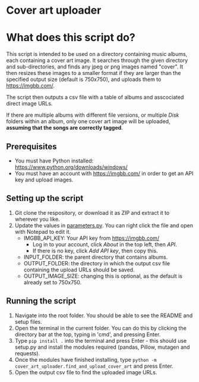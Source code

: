 # Cover art uploader

# What does this script do?
This script is intended to be used on a directory containing music albums, each containing a cover art image.
It searches through the given directory and sub-directories, and finds any jpeg or png images named "cover". It then resizes these images to a smaller format if they are larger than the specified output size (default is 750x750), and uploads them to https://imgbb.com/. 

The script then outputs a csv file with a table of albums and asscociated direct image URLs.

If there are multiple albums with different file versions, or multiple *Disk* folders within an album, only one cover art image will be uploaded, **assuming that the songs are correctly tagged**.

## Prerequisites
* You must have Python installed: https://www.python.org/downloads/windows/
* You must have an account with https://imgbb.com/ in order to get an API key and upload images.

## Setting up the script

1. Git clone the respository, or download it as ZIP and extract it to wherever you like.
2. Update the values in [parameters.py](cover_art_uploader\parameters.py). You can right click the file and open with Notepad to edit it.
    * IMGBB_API_KEY: Your API key from https://imgbb.com/
        * Log in to your account, click *About* in the top left, then *API*.
        * If there is no key, click *Add API key*, then copy this.
    * INPUT_FOLDER: the parent directory that contains albums.
    * OUTPUT_FOLDER: the directory in which the output csv file containing the upload URLs should be saved.
    * OUTPUT_IMAGE_SIZE: changing this is optional, as the default is already set to 750x750.

## Running the script
1. Navigate into the root folder. You should be able to see the README and setup files.
2. Open the terminal in the current folder. You can do this by clicking the directory bar at the top, typing in 'cmd', and pressing Enter.
3. Type `pip install .` into the terminal and press Enter - this should use setup.py and install the modules required (pandas, Pillow, mutagen and requests).
4. Once the modules have finished installing, type `python -m cover_art_uploader.find_and_upload_cover_art` and press Enter.
5. Open the output csv file to find the uploaded image URLs.